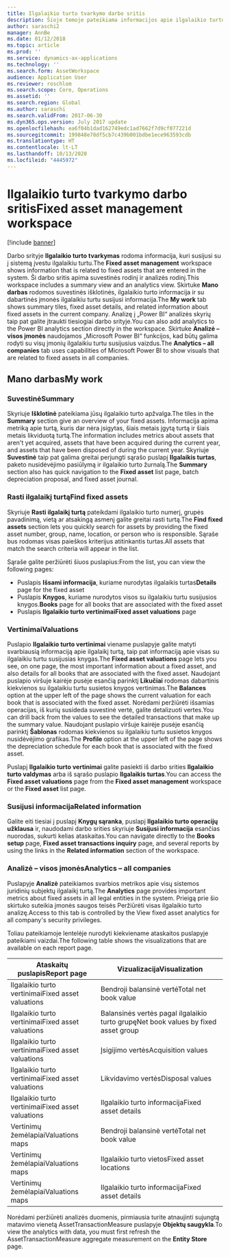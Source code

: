 ```yaml
---
title: Ilgalaikio turto tvarkymo darbo sritis
description: Šioje temoje pateikiama informacijos apie ilgalaikio turto tvarkymo darbo sritį. Šioje darbo srityje rodoma informacija, kuri susijusi su į sistemą įvestu ilgalaikiu turtu. Ji apima suvestinės rodinį ir analizės rodinį.
author: saraschi2
manager: AnnBe
ms.date: 01/12/2018
ms.topic: article
ms.prod: ''
ms.service: dynamics-ax-applications
ms.technology: ''
ms.search.form: AssetWorkspace
audience: Application User
ms.reviewer: roschlom
ms.search.scope: Core, Operations
ms.assetid: ''
ms.search.region: Global
ms.author: saraschi
ms.search.validFrom: 2017-06-30
ms.dyn365.ops.version: July 2017 update
ms.openlocfilehash: ea6f04b1dad162749edc1ad7662f7d9cf077221d
ms.sourcegitcommit: 199848e78df5cb7c439b001bdbe1ece963593cdb
ms.translationtype: HT
ms.contentlocale: lt-LT
ms.lasthandoff: 10/13/2020
ms.locfileid: "4445972"
---
```

# <a name="fixed-asset-management-workspace"></a><span data-ttu-id="2ed84-105">Ilgalaikio turto tvarkymo darbo sritis</span><span class="sxs-lookup"><span data-stu-id="2ed84-105">Fixed asset management workspace</span></span>

[!include [banner](../includes/banner.md)]

<span data-ttu-id="2ed84-106">Darbo srityje **Ilgalaikio turto tvarkymas** rodoma informacija, kuri susijusi su į sistemą įvestu ilgalaikiu turtu.</span><span class="sxs-lookup"><span data-stu-id="2ed84-106">The **Fixed asset management** workspace shows information that is related to fixed assets that are entered in the system.</span></span> <span data-ttu-id="2ed84-107">Ši darbo sritis apima suvestinės rodinį ir analizės rodinį.</span><span class="sxs-lookup"><span data-stu-id="2ed84-107">This workspace includes a summary view and an analytics view.</span></span> <span data-ttu-id="2ed84-108">Skirtuke **Mano darbas** rodomos suvestinės išklotinės, ilgalaikio turto informacija ir su dabartinės įmonės ilgalaikiu turtu susijusi informacija.</span><span class="sxs-lookup"><span data-stu-id="2ed84-108">The **My work** tab shows summary tiles, fixed asset details, and related information about fixed assets in the current company.</span></span> <span data-ttu-id="2ed84-109">Analizę į „Power BI“ analizės skyrių taip pat galite įtraukti tiesiogiai darbo srityje.</span><span class="sxs-lookup"><span data-stu-id="2ed84-109">You can also add analytics to the Power BI analytics section directly in the workspace.</span></span> <span data-ttu-id="2ed84-110">Skirtuke **Analizė – visos įmonės** naudojamos „Microsoft Power BI“ funkcijos, kad būtų galima rodyti su visų įmonių ilgalaikiu turtu susijusius vaizdus.</span><span class="sxs-lookup"><span data-stu-id="2ed84-110">The **Analytics – all companies** tab uses capabilities of Microsoft Power BI to show visuals that are related to fixed assets in all companies.</span></span>

## <a name="my-work"></a><span data-ttu-id="2ed84-111">Mano darbas</span><span class="sxs-lookup"><span data-stu-id="2ed84-111">My work</span></span>

### <a name="summary"></a><span data-ttu-id="2ed84-112">Suvestinė</span><span class="sxs-lookup"><span data-stu-id="2ed84-112">Summary</span></span>

<span data-ttu-id="2ed84-113">Skyriuje **Išklotinė** pateikiama jūsų ilgalaikio turto apžvalga.</span><span class="sxs-lookup"><span data-stu-id="2ed84-113">The tiles in the **Summary** section give an overview of your fixed assets.</span></span> <span data-ttu-id="2ed84-114">Informacija apima metriką apie turtą, kuris dar nėra įsigytas, šiais metais įgytą turtą ir šiais metais likviduotą turtą.</span><span class="sxs-lookup"><span data-stu-id="2ed84-114">The information includes metrics about assets that aren't yet acquired, assets that have been acquired during the current year, and assets that have been disposed of during the current year.</span></span> <span data-ttu-id="2ed84-115">Skyriuje **Suvestinė** taip pat galima greitai perjungti sąrašo puslapį **Ilgalaikis turtas**, paketo nusidėvėjimo pasiūlymą ir ilgalaikio turto žurnalą.</span><span class="sxs-lookup"><span data-stu-id="2ed84-115">The **Summary** section also has quick navigation to the **Fixed asset** list page, batch depreciation proposal, and fixed asset journal.</span></span>

### <a name="find-fixed-assets"></a><span data-ttu-id="2ed84-116">Rasti ilgalaikį turtą</span><span class="sxs-lookup"><span data-stu-id="2ed84-116">Find fixed assets</span></span>

<span data-ttu-id="2ed84-117">Skyriuje **Rasti ilgalaikį turtą** pateikdami ilgalaikio turto numerį, grupės pavadinimą, vietą ar atsakingą asmenį galite greitai rasti turtą.</span><span class="sxs-lookup"><span data-stu-id="2ed84-117">The **Find fixed assets** section lets you quickly search for assets by providing the fixed asset number, group, name, location, or person who is responsible.</span></span> <span data-ttu-id="2ed84-118">Sąraše bus rodomas visas paieškos kriterijus atitinkantis turtas.</span><span class="sxs-lookup"><span data-stu-id="2ed84-118">All assets that match the search criteria will appear in the list.</span></span>

<span data-ttu-id="2ed84-119">Sąraše galite peržiūrėti šiuos puslapius:</span><span class="sxs-lookup"><span data-stu-id="2ed84-119">From the list, you can view the following pages:</span></span>

 - <span data-ttu-id="2ed84-120">Puslapis **Išsami informacija**, kuriame nurodytas ilgalaikis turtas</span><span class="sxs-lookup"><span data-stu-id="2ed84-120">**Details** page for the fixed asset</span></span>
 - <span data-ttu-id="2ed84-121">Puslapis **Knygos**, kuriame nurodytos visos su ilgalaikiu turtu susijusios knygos.</span><span class="sxs-lookup"><span data-stu-id="2ed84-121">**Books** page for all books that are associated with the fixed asset</span></span>
 - <span data-ttu-id="2ed84-122">Puslapis **Ilgalaikio turto vertinimai**</span><span class="sxs-lookup"><span data-stu-id="2ed84-122">**Fixed asset valuations** page</span></span>

### <a name="valuations"></a><span data-ttu-id="2ed84-123">Vertinimai</span><span class="sxs-lookup"><span data-stu-id="2ed84-123">Valuations</span></span>

<span data-ttu-id="2ed84-124">Puslapio **Ilgalaikio turto vertinimai** viename puslapyje galite matyti svarbiausią informaciją apie ilgalaikį turtą, taip pat informaciją apie visas su ilgalaikiu turtu susijusias knygas.</span><span class="sxs-lookup"><span data-stu-id="2ed84-124">The **Fixed asset valuations** page lets you see, on one page, the most important information about a fixed asset, and also details for all books that are associated with the fixed asset.</span></span> <span data-ttu-id="2ed84-125">Naudojant puslapio viršuje kairėje pusėje esančią parinktį **Likučiai** rodomas dabartinis kiekvienos su ilgalaikiu turtu susietos knygos vertinimas.</span><span class="sxs-lookup"><span data-stu-id="2ed84-125">The **Balances** option at the upper left of the page shows the current valuation for each book that is associated with the fixed asset.</span></span> <span data-ttu-id="2ed84-126">Norėdami peržiūrėti išsamias operacijas, iš kurių susideda suvestinė vertė, galite detalizuoti vertes.</span><span class="sxs-lookup"><span data-stu-id="2ed84-126">You can drill back from the values to see the detailed transactions that make up the summary value.</span></span> <span data-ttu-id="2ed84-127">Naudojant puslapio viršuje kairėje pusėje esančią parinktį **Šablonas** rodomas kiekvienos su ilgalaikiu turtu susietos knygos nusidėvėjimo grafikas.</span><span class="sxs-lookup"><span data-stu-id="2ed84-127">The **Profile** option at the upper left of the page shows the depreciation schedule for each book that is associated with the fixed asset.</span></span>

<span data-ttu-id="2ed84-128">Puslapį **Ilgalaikio turto vertinimai** galite pasiekti iš darbo srities **Ilgalaikio turto valdymas** arba iš sąrašo puslapio **Ilgalaikis turtas**.</span><span class="sxs-lookup"><span data-stu-id="2ed84-128">You can access the **Fixed asset valuations** page from the **Fixed asset management** workspace or the **Fixed asset** list page.</span></span>

### <a name="related-information"></a><span data-ttu-id="2ed84-129">Susijusi informacija</span><span class="sxs-lookup"><span data-stu-id="2ed84-129">Related information</span></span>

<span data-ttu-id="2ed84-130">Galite eiti tiesiai į puslapį **Knygų sąranka**, puslapį **Ilgalaikio turto operacijų užklausa** ir, naudodami darbo srities skyriuje **Susijusi informacija** esančias nuorodas, sukurti kelias ataskaitas.</span><span class="sxs-lookup"><span data-stu-id="2ed84-130">You can navigate directly to the **Books setup** page, **Fixed asset transactions inquiry** page, and several reports by using the links in the **Related information** section of the workspace.</span></span>

### <a name="analytics--all-companies"></a><span data-ttu-id="2ed84-131">Analizė – visos įmonės</span><span class="sxs-lookup"><span data-stu-id="2ed84-131">Analytics – all companies</span></span>

<span data-ttu-id="2ed84-132">Puslapyje **Analizė** pateikiamos svarbios metrikos apie visų sistemos juridinių subjektų ilgalaikį turtą.</span><span class="sxs-lookup"><span data-stu-id="2ed84-132">The **Analytics** page provides important metrics about fixed assets in all legal entities in the system.</span></span> <span data-ttu-id="2ed84-133">Prieigą prie šio skirtuko suteikia įmonės saugos teisės Peržiūrėti visas ilgalaikio turto analizę.</span><span class="sxs-lookup"><span data-stu-id="2ed84-133">Access to this tab is controlled by the View fixed asset analytics for all company's security privileges.</span></span>

<span data-ttu-id="2ed84-134">Toliau pateikiamoje lentelėje nurodyti kiekviename ataskaitos puslapyje pateikiami vaizdai.</span><span class="sxs-lookup"><span data-stu-id="2ed84-134">The following table shows the visualizations that are available on each report page.</span></span>

| <span data-ttu-id="2ed84-135">Ataskaitų puslapis</span><span class="sxs-lookup"><span data-stu-id="2ed84-135">Report page</span></span>            | <span data-ttu-id="2ed84-136">Vizualizacija</span><span class="sxs-lookup"><span data-stu-id="2ed84-136">Visualization</span></span>        |
|------------------------|----------------------|
| <span data-ttu-id="2ed84-137">Ilgalaikio turto vertinimai</span><span class="sxs-lookup"><span data-stu-id="2ed84-137">Fixed asset valuations</span></span> | <span data-ttu-id="2ed84-138">Bendroji balansinė vertė</span><span class="sxs-lookup"><span data-stu-id="2ed84-138">Total net book value</span></span> |
| <span data-ttu-id="2ed84-139">Ilgalaikio turto vertinimai</span><span class="sxs-lookup"><span data-stu-id="2ed84-139">Fixed asset valuations</span></span> | <span data-ttu-id="2ed84-140">Balansinės vertės pagal ilgalaikio turto grupę</span><span class="sxs-lookup"><span data-stu-id="2ed84-140">Net book values by fixed asset group</span></span> |
| <span data-ttu-id="2ed84-141">Ilgalaikio turto vertinimai</span><span class="sxs-lookup"><span data-stu-id="2ed84-141">Fixed asset valuations</span></span> | <span data-ttu-id="2ed84-142">Įsigijimo vertės</span><span class="sxs-lookup"><span data-stu-id="2ed84-142">Acquisition values</span></span> |
| <span data-ttu-id="2ed84-143">Ilgalaikio turto vertinimai</span><span class="sxs-lookup"><span data-stu-id="2ed84-143">Fixed asset valuations</span></span> | <span data-ttu-id="2ed84-144">Likvidavimo vertės</span><span class="sxs-lookup"><span data-stu-id="2ed84-144">Disposal values</span></span> |
| <span data-ttu-id="2ed84-145">Ilgalaikio turto vertinimai</span><span class="sxs-lookup"><span data-stu-id="2ed84-145">Fixed asset valuations</span></span> | <span data-ttu-id="2ed84-146">Ilgalaikio turto informacija</span><span class="sxs-lookup"><span data-stu-id="2ed84-146">Fixed asset details</span></span> |
| <span data-ttu-id="2ed84-147">Vertinimų žemėlapiai</span><span class="sxs-lookup"><span data-stu-id="2ed84-147">Valuations maps</span></span>        | <span data-ttu-id="2ed84-148">Bendroji balansinė vertė</span><span class="sxs-lookup"><span data-stu-id="2ed84-148">Total net book value</span></span> |
| <span data-ttu-id="2ed84-149">Vertinimų žemėlapiai</span><span class="sxs-lookup"><span data-stu-id="2ed84-149">Valuations maps</span></span>        | <span data-ttu-id="2ed84-150">Ilgalaikio turto vietos</span><span class="sxs-lookup"><span data-stu-id="2ed84-150">Fixed asset locations</span></span> |
| <span data-ttu-id="2ed84-151">Vertinimų žemėlapiai</span><span class="sxs-lookup"><span data-stu-id="2ed84-151">Valuations maps</span></span>        | <span data-ttu-id="2ed84-152">Ilgalaikio turto informacija</span><span class="sxs-lookup"><span data-stu-id="2ed84-152">Fixed asset details</span></span> |

<span data-ttu-id="2ed84-153">Norėdami peržiūrėti analizės duomenis, pirmiausia turite atnaujinti sujungtą matavimo vienetą AssetTransactionMeasure puslapyje **Objektų saugykla**.</span><span class="sxs-lookup"><span data-stu-id="2ed84-153">To view the analytics with data, you must first refresh the AssetTransactionMeasure aggregate measurement on the **Entity Store** page.</span></span>

